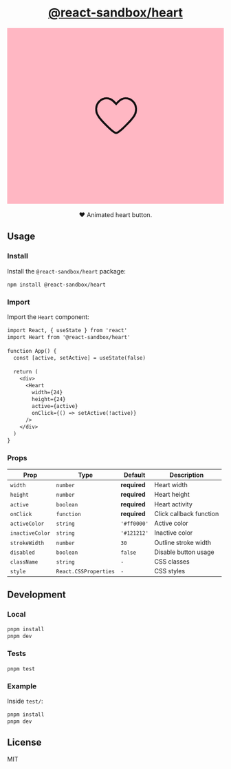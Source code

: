 <h1 align="center">
  <a href="https://www.npmjs.com/package/@react-sandbox/heart">@react-sandbox/heart</a>
</h1>

<p align="center">
  <img src="example.gif" alt="Example" />
</p>

<p align="center">❤️ Animated heart button.</p>

## Usage

### Install

Install the `@react-sandbox/heart` package:

```
npm install @react-sandbox/heart
```

### Import

Import the `Heart` component:

```tsx
import React, { useState } from 'react'
import Heart from '@react-sandbox/heart'

function App() {
  const [active, setActive] = useState(false)

  return (
    <div>
      <Heart
        width={24}
        height={24}
        active={active}
        onClick={() => setActive(!active)}
      />
    </div>
  )
}
```

### Props

| Prop            | Type                  | Default      | Description             |
| --------------- | --------------------- | ------------ | ----------------------- |
| `width`         | `number`              | **required** | Heart width             |
| `height`        | `number`              | **required** | Heart height            |
| `active`        | `boolean`             | **required** | Heart activity          |
| `onClick`       | `function`            | **required** | Click callback function |
| `activeColor`   | `string`              | `'#ff0000'`  | Active color            |
| `inactiveColor` | `string`              | `'#121212'`  | Inactive color          |
| `strokeWidth`   | `number`              | `30`         | Outline stroke width    |
| `disabled`      | `boolean`             | `false`      | Disable button usage    |
| `className`     | `string`              | `-`          | CSS classes             |
| `style`         | `React.CSSProperties` | `-`          | CSS styles              |

## Development

### Local

```
pnpm install
pnpm dev
```

### Tests

```
pnpm test
```

### Example

Inside `test/`:

```
pnpm install
pnpm dev
```

## License

MIT
